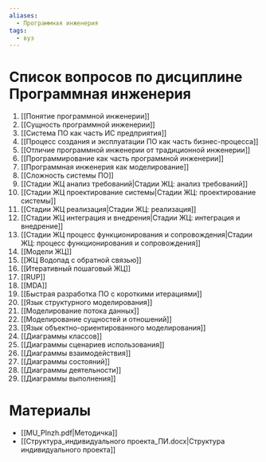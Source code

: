 ```yaml
---
aliases:
  - Программная инженерия
tags:
  - вуз
---
```

# Список вопросов по дисциплине Программная инженерия

1. [[Понятие программной инженерии]]
2. [[Сущность программной инженерии]]
3. [[Система ПО как часть ИС предприятия]]
4. [[Процесс создания и эксплуатации ПО как часть бизнес-процесса]]
5. [[Отличие программной инженерии от традиционной инженерии]]
6. [[Программирование как часть программной инженерии]]
7. [[Программная инженерия как моделирование]]
8. [[Сложность системы ПО]]
9. [[Стадии ЖЦ анализ требований|Стадии ЖЦ: анализ требований]]
10. [[Стадии ЖЦ проектирование системы|Стадии ЖЦ: проектирование системы]]
11. [[Стадии ЖЦ реализация|Стадии ЖЦ: реализация]]
12. [[Стадии ЖЦ интеграция и внедрения|Стадии ЖЦ: интеграция и внедрение]]
13. [[Стадии ЖЦ процесс функционирования и сопровождения|Стадии ЖЦ: процесс функционирования и сопровождения]]
14. [[Модели ЖЦ]]
15. [[ЖЦ Водопад с обратной связью]]
16. [[Итеративный пошаговый ЖЦ]]
17. [[RUP]]
18. [[MDA]]
19. [[Быстрая разработка ПО с короткими итерациями]]
20. [[Язык структурного моделирования]]
21. [[Моделирование потока данных]]
22. [[Моделирование сущностей и отношений]]
23. [[Язык объектно-ориентированного моделирования]]
24. [[Диаграммы классов]]
25. [[Диаграммы сценариев использования]]
26. [[Диаграммы взаимодействия]]
27. [[Диаграммы состояний]]
29. [[Диаграммы деятельности]]
30. [[Диаграммы выполнения]]

# Материалы
- [[MU_PInzh.pdf|Методичка]]
- [[Структура_индивидуального проекта_ПИ.docx|Структура индивидуального проекта]]